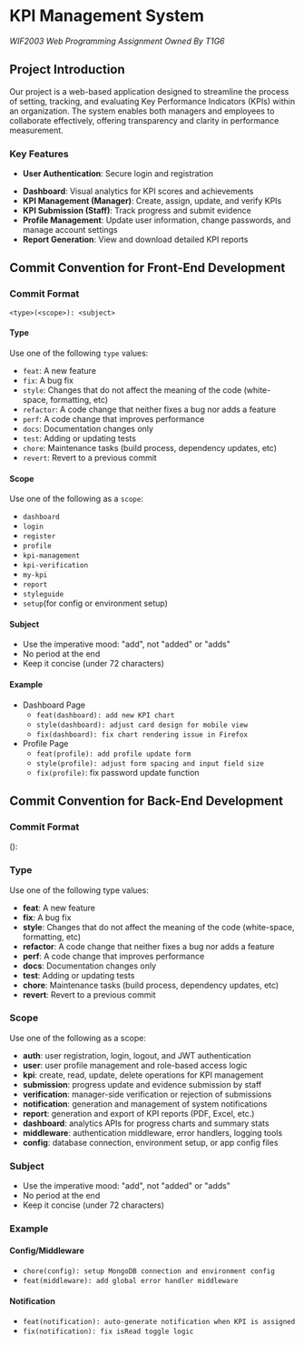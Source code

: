 # KPI Management System

*WIF2003 Web Programming Assignment Owned By T1G6*

## Project Introduction

Our project is a web-based application designed to streamline the process of setting, tracking, and evaluating Key Performance Indicators (KPIs) within an organization. The system enables both managers and employees to collaborate effectively, offering transparency and clarity in performance measurement.

### Key Features

- **User Authentication**: Secure login and registration

* **Dashboard**: Visual analytics for KPI scores and achievements
* **KPI Management (Manager)**: Create, assign, update, and verify KPIs
* **KPI Submission (Staff)**: Track progress and submit evidence
* **Profile Management**: Update user information, change passwords, and manage account settings
* **Report Generation**: View and download detailed KPI reports

## Commit Convention for Front-End Development

### Commit Format

```
<type>(<scope>): <subject>
```

#### Type

Use one of the following `type` values:

* `feat`: A new feature
* `fix`: A bug fix
* `style`: Changes that do not affect the meaning of the code (white-space, formatting, etc)
* `refactor`: A code change that neither fixes a bug nor adds a feature
* `perf`: A code change that improves performance
* `docs`: Documentation changes only
* `test`: Adding or updating tests
* `chore`: Maintenance tasks (build process, dependency updates, etc)
* `revert`: Revert to a previous commit

#### Scope

Use one of the following as a `scope`:

* `dashboard`
* `login`
* `register`
* `profile`
* `kpi-management`
* `kpi-verification`
* `my-kpi`
* `report`
* `styleguide`
* `setup`(for config or environment setup)

#### Subject

* Use the imperative mood: "add", not "added" or "adds"
* No period at the end
* Keep it concise (under 72 characters)

#### Example

* Dashboard Page
  * `feat(dashboard): add new KPI chart`
  * `style(dashboard): adjust card design for mobile view`
  * `fix(dashboard): fix chart rendering issue in Firefox`
* Profile Page
  * `feat(profile): add profile update form`
  * `style(profile): adjust form spacing and input field size`
  * `fix(profile)`: fix password update function

## Commit Convention for Back-End Development

### Commit Format

<type>(<scope>): <subject>

### Type

Use one of the following type values:

- **feat**: A new feature
- **fix**: A bug fix
- **style**: Changes that do not affect the meaning of the code (white-space, formatting, etc)
- **refactor**: A code change that neither fixes a bug nor adds a feature
- **perf**: A code change that improves performance
- **docs**: Documentation changes only
- **test**: Adding or updating tests
- **chore**: Maintenance tasks (build process, dependency updates, etc)
- **revert**: Revert to a previous commit

### Scope

Use one of the following as a scope:

- **auth**: user registration, login, logout, and JWT authentication
- **user**: user profile management and role-based access logic
- **kpi**: create, read, update, delete operations for KPI management
- **submission**: progress update and evidence submission by staff
- **verification**: manager-side verification or rejection of submissions
- **notification**: generation and management of system notifications
- **report**: generation and export of KPI reports (PDF, Excel, etc.)
- **dashboard**: analytics APIs for progress charts and summary stats
- **middleware**: authentication middleware, error handlers, logging tools
- **config**: database connection, environment setup, or app config files

### Subject

- Use the imperative mood: "add", not "added" or "adds"
- No period at the end
- Keep it concise (under 72 characters)

### Example

#### Config/Middleware
- `chore(config): setup MongoDB connection and environment config`
- `feat(middleware): add global error handler middleware`

#### Notification
- `feat(notification): auto-generate notification when KPI is assigned`
- `fix(notification): fix isRead toggle logic`
